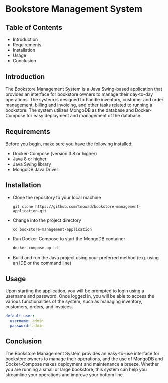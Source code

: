 # Bookstore Management System

## Table of Contents

- Introduction
- Requirements
- Installation
- Usage
- Conclusion

## Introduction

The Bookstore Management System is a Java Swing-based application that provides an interface for bookstore owners to manage their day-to-day operations. The system is designed to handle inventory, customer and order management, billing and invoicing, and other tasks related to running a bookstore. The system utilizes MongoDB as the database and Docker-Compose for easy deployment and management of the database.

## Requirements

Before you begin, make sure you have the following installed:

- Docker-Compose (version 3.8 or higher)
- Java 8 or higher
- Java Swing library
- MongoDB Java Driver

## Installation

- Clone the repository to your local machine

  ```shell
  git clone https://github.com/tnowad/bookstore-management-application.git
  ```

- Change into the project directory

  ```shell
  cd bookstore-management-application
  ```

- Run Docker-Compose to start the MongoDB container

  ```shell
  docker-compose up -d
  ```

- Build and run the Java project using your preferred method (e.g. using an IDE or the command line)

## Usage

Upon starting the application, you will be prompted to login using a username and password. Once logged in, you will be able to access the various functionalities of the system, such as managing inventory, customers, orders, and invoices.

```yml
default user:
  username: admin
  password: admin
```

## Conclusion

The Bookstore Management System provides an easy-to-use interface for bookstore owners to manage their operations, and the use of MongoDB and Docker-Compose makes deployment and maintenance a breeze. Whether you are running a small or large bookstore, this system can help you streamline your operations and improve your bottom line.
